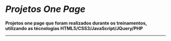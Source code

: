 # **_Projetos One Page_**
 **Projetos one page que foram realizados durante os treinamentos, utilizando as técnologias HTML5/CSS3/JavaScript/JQuery/PHP**
 ***

